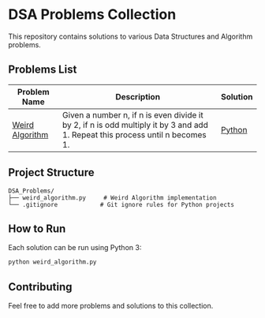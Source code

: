 # DSA Problems Collection

This repository contains solutions to various Data Structures and Algorithm problems.

## Problems List

| Problem Name | Description | Solution |
|-------------|-------------|-----------|
| [Weird Algorithm](weird_algorithm.py) | Given a number n, if n is even divide it by 2, if n is odd multiply it by 3 and add 1. Repeat this process until n becomes 1. | [Python](weird_algorithm.py) |

## Project Structure

```
DSA_Problems/
├── weird_algorithm.py     # Weird Algorithm implementation
└── .gitignore            # Git ignore rules for Python projects
```

## How to Run

Each solution can be run using Python 3:

```bash
python weird_algorithm.py
```

## Contributing

Feel free to add more problems and solutions to this collection.